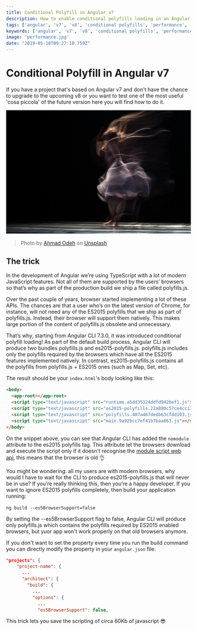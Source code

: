 ```yaml
---
title: Conditional Polyfill in Angular v7
description: How to enable conditional polyfills loading in an Angular v7 project
tags: ['angular', 'v7', 'v8', 'conditional polyfills', 'performance', 'cli']
keywords: ['angular', 'v7', 'v8', 'conditional polyfills', 'performance', 'cli']
image: 'performance.jpg'
date: "2019-05-18T09:27:10.759Z"
---
```


# Conditional Polyfill in Angular v7
If you have a project that's based on Angular v7 and don't have the chance to upgrade to the upcoming v8 or you want to test one of the most useful 'cosa piccola' of the future version here you will find how to do it.

![Dance of souls](performance.jpg)
> Photo by [Ahmad Odeh](https://unsplash.com/photos/JhqhGfX_Wd8) on [Unsplash](https://unsplash.com)

## The trick

In the development of Angular we’re using TypeScript with a lot of modern JavaScript features. Not all of them are supported by the users’ browsers so that’s why as part of the production build we ship a file called polyfills.js.

Over the past couple of years, browser started implementing a lot of these APIs. The chances are that a user who’s on the latest version of Chrome, for instance, will not need any of the ES2015 polyfills that we ship as part of polyfills.js. Instead, their browser will support them natively. This makes large portion of the content of polyfills.js obsolete and unnecessary.

That’s why, starting from Angular CLI 7.3.0, it was introduced conditional polyfill loading! As part of the default build process, Angular CLI will produce two bundles polyfills.js and es2015-polyfills.js. polyfills.js includes only the polyfills required by the browsers which have all the ES2015 features implemented natively. In contrast, es2015-polyfills.js contains all the polyfills from polyfills.js + ES2015 ones (such as Map, Set, etc).

The result should be your `index.html`'s body looking like this:

```html
<body>
  <app-root></app-root>
  <script type="text/javascript" src="runtime.a5dd35324ddfd942bef1.js"></script>
  <script type="text/javascript" src="es2015-polyfills.22a880c57ce4cc126b27.js" nomodule></script>
  <script type="text/javascript" src="polyfills.407a467dedb63cfdd103.js"></script>
  <script type="text/javascript" src="main.9a92bcc7ef41b7baa863.js"></script>
</body>
```

On the snippet above, you can see that Angular CLI has added the `nomodule` attribute to the es2015 polyfills tag. This attribute let the browsers download and execute the script only if it doesn't recognise the [module script web api](https://html.spec.whatwg.org/multipage/webappapis.html#module-script), this means that the browser is old 👌

You might be wondering: all my users are with modern browsers, why would I have to wait for the CLI to produce es2015-polyfills.js that will never be in use? If you’re really thinking this, then you’re a happy developer. If you want to ignore ES2015 polyfills completely, then build your application running:

`ng build --es5BrowserSupport=false`

By setting the --es5BrowserSupport flag to false, Angular CLI will produce only polyfills.js which contains the polyfills required by ES2015 enabled browsers, but yuor app won't work properly on that old browsers anymore.

If you don't want to set the property every time you run the build command you can directly modify the property in your `angular.json` file:

```json
"projects": {
    "project-name": {
      ...
      "architect": {
        "build": {
          ...
          "options": {
            ...
            "es5BrowserSupport": false,
```

This trick lets you save the scripting of circa 60Kb of javascript 😎